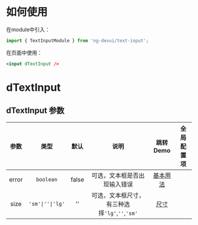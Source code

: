 # 如何使用

在module中引入：

```ts
import { TextInputModule } from 'ng-devui/text-input';
```

在页面中使用：

```xml
<input dTextInput />
```

# dTextInput
## dTextInput 参数

|    参数     |   类型    | 默认  |             说明             | 跳转 Demo                                       |全局配置项| 
| :----------------: | :---------: | :-------: | :---: | :--------------------------: | ----------------------------------------------- |
|    error    | `boolean` | false | 可选，文本框是否出现输入错误 | [基本用法](demo#basic-usage) |
|    size     | `'sm'\|''\|'lg'`  |  ''   | 可选，文本框尺寸，有三种选择`'lg'`,`''`,`'sm'` | [尺寸](demo#size) |
